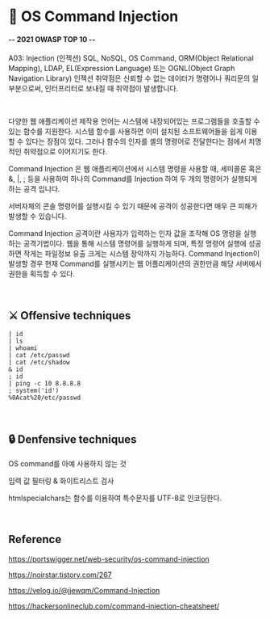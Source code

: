 # 📍 OS Command Injection

#### -- 2021 OWASP TOP 10 --
A03: Injection (인젝션)
SQL, NoSQL, OS Command, ORM(Object Relational Mapping), LDAP, EL(Expression Language) 또는 OGNL(Object Graph Navigation Library) 인젝션 취약점은 신뢰할 수 없는 데이터가 명령어나 쿼리문의 일부분으로써, 인터프리터로 보내질 때 취약점이 발생합니다.

<br>

다양한 웹 애플리케이션 제작용 언어는 시스템에 내장되어있는 프로그램들을 호출할 수 있는 함수를 지원한다. 시스템 함수를 사용하면 이미 설치된 소프트웨어들을 쉽게 이용할 수 있다는 장점이 있다. 그러나 함수의 인자를 셸의 명령어로 전달한다는 점에서 치명적인 취약점으로 이어지기도 한다.

Command Injection 은 웹 애플리케이션에서 시스템 명령을 사용할 때, 세미콜론 혹은 &, |, ; 등을 사용하여 하나의 Command를 Injection 하여 두 개의 명령어가 실행되게 하는 공격 입니다.

서버자체의 콘솔 명령어를 실행시킬 수 있기 때문에 공격이 성공한다면 매우 큰 피해가 발생할 수 있습니다.

Command Injection 공격이란 사용자가 입력하는 인자 값을 조작해 OS 명령을 실행하는 공격기법이다. 웹을 통해 시스템 명령어를 실행하게 되며, 특정 명령어 실행에 성공하면 작게는 파일정보 유출 크게는 시스템 장악까지 가능하다. Command Injection이 발생할 경우 현재 Command를 실행시키는 웹 어플리케이션의 권한만큼 해당 서버에서 권한을 획득할 수 있다.

<br>

## ⚔ Offensive techniques

```
| id
| ls
| whoami
| cat /etc/passwd
| cat /etc/shadow
& id
; id
| ping -c 10 8.8.8.8
; system('id')
%0Acat%20/etc/passwd
```

<br>

## 🔒 Denfensive techniques

OS command를 아예 사용하지 않는 것

입력 값 필터링 & 화이트리스트 검사

htmlspecialchars는 함수를 이용하여 특수문자를 UTF-8로 인코딩한다.

<br>

## Reference

https://portswigger.net/web-security/os-command-injection

https://noirstar.tistory.com/267

https://velog.io/@jjewqm/Command-Injection

https://hackersonlineclub.com/command-injection-cheatsheet/